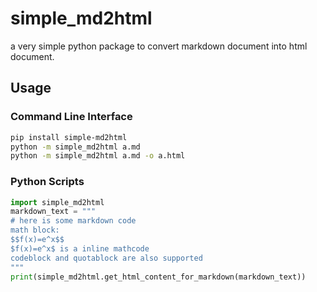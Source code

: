 # simple_md2html
a very simple python package to convert markdown document into html document.

## Usage

### Command Line Interface

```bash
pip install simple-md2html
python -m simple_md2html a.md
python -m simple_md2html a.md -o a.html
```

### Python Scripts

```python
import simple_md2html
markdown_text = """
# here is some markdown code
math block:
$$f(x)=e^x$$
$f(x)=e^x$ is a inline mathcode
codeblock and quotablock are also supported
"""
print(simple_md2html.get_html_content_for_markdown(markdown_text))
```
